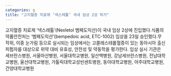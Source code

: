 ```yaml
---
categories: g
title: "고지혈증 치료제 ‘넥스레톨’ 국내 임상 2상 허가"
---
```

고지혈증 치료제 ‘넥스레톨’(Nexletol 벰페도익산)이 국내 임상 2상에 진입했다.식품의약품안전처는 ‘벰페도익산’(bempedoic acid, ETC-1002) 임상을 23일 승인했다.무작위, 이중 눈가림 등으로 실시되는 임상에서는 고콜레스테롤혈증이 있는 동아시아 출신 피험자를 대상으로 위약 대비 유효성, 안전성 및 약동학을 평가한다. 임상 실시 기관은 세브란스병원, 서울아산병원, 서울대학교병원, 일산백병원, 강남세브란스병원, 전남대학교병원, 울산대학교병원, 가톨릭대학교성빈센트병원, 동아대학교병원, 아주대학교병원, 건양대학교병원